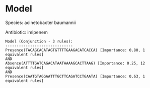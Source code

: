 
# Model

Species: acinetobacter baumannii

Antibiotic: imipenem

```
Model (Conjunction - 3 rules):
------------------------------
Presence(TACAGCACATAGTGTTTTGAAGACATCACCA) [Importance: 0.80, 1 equivalent rules]
AND
Absence(ATTTTGATCAGACATAATAAAAGCACTTAAG) [Importance: 0.25, 12 equivalent rules]
AND
Presence(CAATGTAGGAATTTGCTTCAGATCCTGAATA) [Importance: 0.63, 1 equivalent rules]

```

